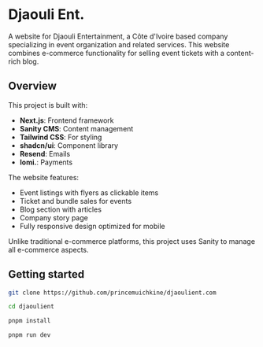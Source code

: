 # Djaouli Ent.

A website for Djaouli Entertainment, a Côte d'Ivoire based company specializing in event organization and related services. This website combines e-commerce functionality for selling event tickets with a content-rich blog.

## Overview

This project is built with:

- **Next.js**: Frontend framework
- **Sanity CMS**: Content management
- **Tailwind CSS**: For styling
- **shadcn/ui**: Component library
- **Resend**: Emails
- **lomi.**: Payments

The website features:

- Event listings with flyers as clickable items
- Ticket and bundle sales for events
- Blog section with articles
- Company story page
- Fully responsive design optimized for mobile

Unlike traditional e-commerce platforms, this project uses Sanity to manage all e-commerce aspects.

## Getting started

   ```bash
   git clone https://github.com/princemuichkine/djaoulient.com
   ```

   ```bash
   cd djaoulient
   ```

   ```bash
   pnpm install
   ```

   ```bash
   pnpm run dev
   ```